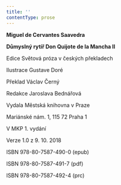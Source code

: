 ```yaml
---
title: ''
contentType: prose
---
```


<section>

**Miguel de Cervantes Saavedra**

**Důmyslný rytíř Don Quijote de la Mancha II**

</section>

<section>

Edice Světová próza v českých překladech

Ilustrace Gustave Doré

Překlad Václav Černý

Redakce Jaroslava Bednářová

</section>

<section>

Vydala Městská knihovna v Praze

Mariánské nám. 1, 115 72 Praha 1

</section>

<section>

V MKP 1. vydání

Verze 1.0 z 9. 10. 2018

</section>

<section>

ISBN 978-80-7587-490-0 (epub)

ISBN 978-80-7587-491-7 (pdf)

ISBN 978-80-7587-492-4 (prc)

</section>
